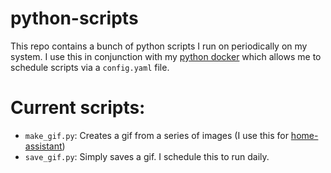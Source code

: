# python-scripts

This repo contains a bunch of python scripts I run on periodically on my system.  I use this in conjunction with my [python docker](https://github.com/fronzbot/docker-pycron) which allows me to schedule scripts via a `config.yaml` file.

# Current scripts:

- `make_gif.py`: Creates a gif from a series of images (I use this for [home-assistant](https://home-assistant.io))
- `save_gif.py`: Simply saves a gif.  I schedule this to run daily.
